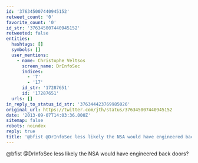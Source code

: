 ```yaml
---
id: '376345007440945152'
retweet_count: '0'
favorite_count: '0'
id_str: '376345007440945152'
retweeted: false
entities:
  hashtags: []
  symbols: []
  user_mentions:
    - name: Christophe Veltsos
      screen_name: DrInfoSec
      indices:
        - '7'
        - '17'
      id_str: '17287651'
      id: '17287651'
  urls: []
in_reply_to_status_id_str: '376344423769985026'
original_url: https://twitter.com/jth/status/376345007440945152
date: '2013-09-07T14:03:36.000Z'
sitemap: false
robots: noindex
reply: true
title: '@bfist @DrInfoSec less likely the NSA would have engineered back doors?'
---
```


@bfist @DrInfoSec less likely the NSA would have engineered back doors?